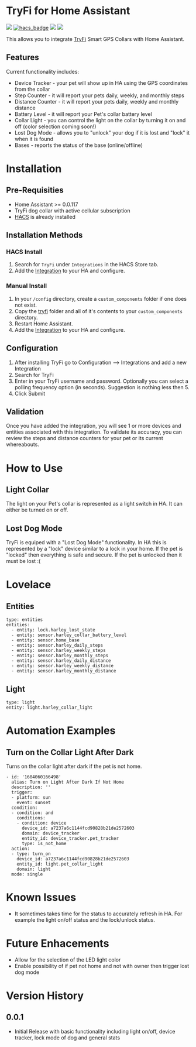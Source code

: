 # TryFi for Home Assistant
[![](https://img.shields.io/github/release/sbabcock23/hass-tryfi/all.svg?style=for-the-badge)](https://github.com/sbabcock23/hass-tryfi/releases)
[![hacs_badge](https://img.shields.io/badge/HACS-Default-orange.svg?style=for-the-badge)](https://github.com/hacs/integration)
[![](https://img.shields.io/github/license/sbabcock23/hass-tryfi?style=for-the-badge)](LICENSE)
[![](https://img.shields.io/github/workflow/status/sbabcock23/hass-tryfi/Python%20package?style=for-the-badge)](https://github.com/sbabcock23/hass-tryfi/actions)

This allows you to integrate [TryFi](https://tryfi.com) Smart GPS Collars with Home Assistant. 

## Features
Current functionality includes:
* Device Tracker - your pet will show up in HA using the GPS coordinates from the collar
* Step Counter - it will report your pets daily, weekly, and monthly steps
* Distance Counter - it will report your pets daily, weekly and monthly distance
* Battery Level - it will report your Pet's collar battery level
* Collar Light - you can control the light on the collar by turning it on and off (color selection coming soon!)
* Lost Dog Mode - allows you to "unlock" your dog if it is lost and "lock" it when it is found
* Bases - reports the status of the base (online/offline)

# Installation
## Pre-Requisities
* Home Assistant >= 0.0.117
* TryFi dog collar with active cellular subscription
* [HACS](https://github.com/custom-components/hacs) is already installed

## Installation Methods

### HACS Install
1. Search for `TryFi` under `Integrations` in the HACS Store tab.
2. Add the [Integration](#configuration) to your HA and configure.

### Manual Install
1. In your `/config` directory, create a `custom_components` folder if one does not exist.
2. Copy the [tryfi](https://github.com/sbabcock23/hass-tryfi/tree/master/custom_components) folder and all of it's contents to your `custom_components` directory.
3. Restart Home Assistant.
4. Add the [Integration](#configuration) to your HA and configure.

## Configuration
1. After installing TryFi go to Configuration --> Integrations and add a new Integration
2. Search for TryFi
3. Enter in your TryFi username and password. Optionally you can select a polling frequency option (in seconds). Suggestion is nothing less then 5.
4. Click Submit

## Validation
Once you have added the integration, you will see 1 or more devices and entities associated with this integration. To validate its accuracy, you can review the steps and distance counters for your pet or its current whereabouts.

# How to Use
## Light Collar
The light on your Pet's collar is represented as a light switch in HA. It can either be turned on or off. 

## Lost Dog Mode
TryFi is equiped with a "Lost Dog Mode" functionality. In HA this is represented by a "lock" device similar to a lock in your home. If the pet is "locked" then everything is safe and secure. If the pet is unlocked then it must be lost :(

# Lovelace

## Entities
```
type: entities
entities:
  - entity: lock.harley_lost_state
  - entity: sensor.harley_collar_battery_level
  - entity: sensor.home_base
  - entity: sensor.harley_daily_steps
  - entity: sensor.harley_weekly_steps
  - entity: sensor.harley_monthly_steps
  - entity: sensor.harley_daily_distance
  - entity: sensor.harley_weekly_distance
  - entity: sensor.harley_monthly_distance
```
## Light
```
type: light
entity: light.harley_collar_light
```

# Automation Examples
## Turn on the Collar Light After Dark
Turns on the collar light after dark if the pet is not home.
```
- id: '1604060166498'
  alias: Turn on Light After Dark If Not Home
  description: ''
  trigger:
  - platform: sun
    event: sunset
  condition:
  - condition: and
    conditions:
    - condition: device
      device_id: a7237a6c1144fcd90828b21de2572603
      domain: device_tracker
      entity_id: device_tracker.pet_tracker
      type: is_not_home
  action:
  - type: turn_on
    device_id: a7237a6c1144fcd90828b21de2572603
    entity_id: light.pet_collar_light
    domain: light
  mode: single
```

# Known Issues
* It sometimes takes time for the status to accurately refresh in HA. For example the light on/off status and the lock/unlock status.

# Future Enhacements
* Allow for the selection of the LED light color
* Enable possibility of if pet not home and not with owner then trigger lost dog mode

# Version History
## 0.0.1
* Initial Release with basic functionality including light on/off, device tracker, lock mode of dog and general stats